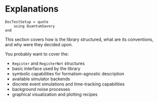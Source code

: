 # Explanations

```@meta
DocTestSetup = quote
    using QuantumSavory
end
```

This section covers how is the library structured, what are its conventions, and why were they decided upon.

You probably want to cover the:
- `Register` and `RegisterNet` structures
- basic interface used by the library
- symbolic capabilities for formalism-agnostic description
- available simulator backends
- discrete event simulations and time-tracking capabilities
- background noise processes
- graphical visualization and plotting recipes
